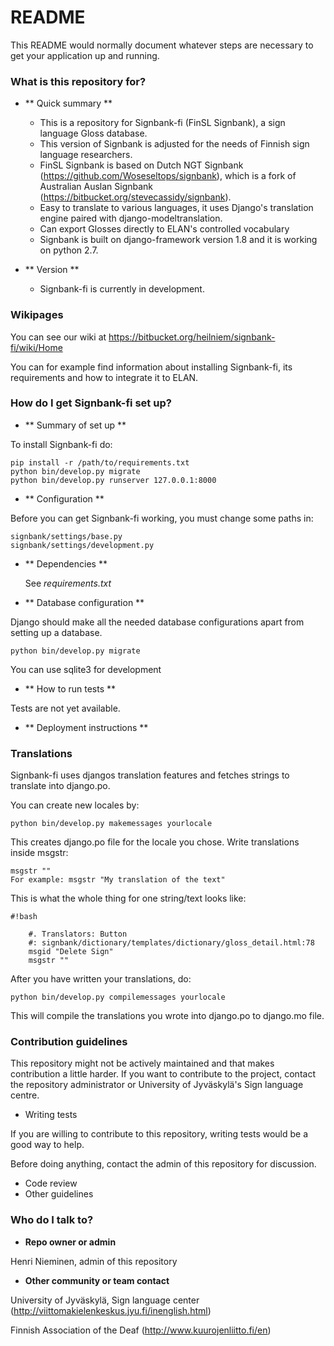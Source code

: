 # README #

This README would normally document whatever steps are necessary to get your application up and running.

### What is this repository for? ###

*   ** Quick summary **
    * This is a repository for Signbank-fi (FinSL Signbank), a sign language Gloss database.
    * This version of Signbank is adjusted for the needs of Finnish sign language researchers.
    * FinSL Signbank is based on Dutch NGT Signbank (https://github.com/Woseseltops/signbank), which is a fork of Australian Auslan Signbank (https://bitbucket.org/stevecassidy/signbank).
    * Easy to translate to various languages, it uses Django's translation engine paired with django-modeltranslation.
    * Can export Glosses directly to ELAN's controlled vocabulary
    * Signbank is built on django-framework version 1.8 and it is working on python 2.7.

*   ** Version **

    * Signbank-fi is currently in development.
    
### Wikipages ###

You can see our wiki at https://bitbucket.org/heilniem/signbank-fi/wiki/Home

You can for example find information about installing Signbank-fi, its requirements and how to integrate it to ELAN.

### How do I get Signbank-fi set up? ###

*   ** Summary of set up **

To install Signbank-fi do:

    pip install -r /path/to/requirements.txt
    python bin/develop.py migrate
    python bin/develop.py runserver 127.0.0.1:8000

*   ** Configuration **

Before you can get Signbank-fi working, you must change some paths in:  

    signbank/settings/base.py  
    signbank/settings/development.py                              

* ** Dependencies **

    See *requirements.txt*

*   ** Database configuration **

Django should make all the needed database configurations apart from setting up a database.

    python bin/develop.py migrate

You can use sqlite3 for development

*   ** How to run tests **

Tests are not yet available.

*   ** Deployment instructions **

### Translations ###

Signbank-fi uses djangos translation features and fetches strings to translate into django.po.

You can create new locales by:

    python bin/develop.py makemessages yourlocale

This creates django.po file for the locale you chose. Write translations inside msgstr:

    msgstr ""
    For example: msgstr "My translation of the text"

This is what the whole thing for one string/text looks like:

```
#!bash

    #. Translators: Button
    #: signbank/dictionary/templates/dictionary/gloss_detail.html:78
    msgid "Delete Sign"
    msgstr ""

```



After you have written your translations, do:

    python bin/develop.py compilemessages yourlocale

This will compile the translations you wrote into django.po to django.mo file.

### Contribution guidelines ###

This repository might not be actively maintained and that makes contribution a little harder.
If you want to contribute to the project, contact the repository administrator or University of Jyväskylä's Sign language centre.

* Writing tests

If you are willing to contribute to this repository, writing tests would be a good way to help.

Before doing anything, contact the admin of this repository for discussion.

* Code review
* Other guidelines

### Who do I talk to? ###

* **Repo owner or admin**

Henri Nieminen, admin of this repository

* **Other community or team contact**

University of Jyväskylä, Sign language center (http://viittomakielenkeskus.jyu.fi/inenglish.html)

Finnish Association of the Deaf (http://www.kuurojenliitto.fi/en)